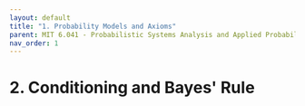 ```yaml
---
layout: default
title: "1. Probability Models and Axioms"
parent: MIT 6.041 - Probabilistic Systems Analysis and Applied Probability
nav_order: 1
---
```


# 2. Conditioning and Bayes' Rule
